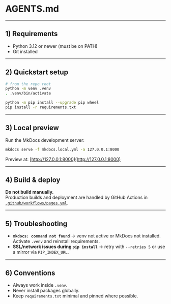 # AGENTS.md

---

## 1) Requirements

* Python 3.12 or newer (must be on PATH)
* Git installed

---

## 2) Quickstart setup

```bash
# from the repo root
python -m venv .venv
. .venv/bin/activate

python -m pip install --upgrade pip wheel
pip install -r requirements.txt
```

---

## 3) Local preview

Run the MkDocs development server:

```bash
mkdocs serve -f mkdocs.local.yml -a 127.0.0.1:8000
```

Preview at: [http://127.0.0.1:8000](http://127.0.0.1:8000)

---

## 4) Build & deploy

**Do not build manually.**  
Production builds and deployment are handled by GitHub Actions in [`.github/workflows/pages.yml`](.github/workflows/pages.yml).

---

## 5) Troubleshooting

* **`mkdocs: command not found`** → venv not active or MkDocs not installed. Activate `.venv` and reinstall requirements.
* **SSL/network issues during `pip install`** → retry with `--retries 5` or use a mirror via `PIP_INDEX_URL`.

---

## 6) Conventions

* Always work inside `.venv`.
* Never install packages globally.
* Keep `requirements.txt` minimal and pinned where possible.

